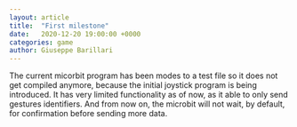 ```yaml
---
layout: article
title:  "First milestone"
date:   2020-12-20 19:00:00 +0000
categories: game
author: Giuseppe Barillari
---
```


The current micorbit program has been modes to a test file so it does not get compiled anymore, because the initial joystick program is being introduced. It has very limited functionality as of now, as it able to only send gestures identifiers. And from now on, the microbit will not wait, by default, for confirmation before sending more data.
